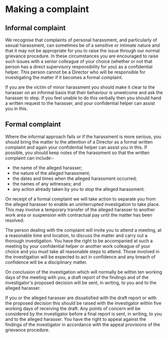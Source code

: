 # Making a complaint

## Informal complaint
We recognise that complaints of personal harassment, and particularly of sexual harassment, can sometimes be of a sensitive or intimate nature and that it may not be appropriate for you to raise the issue through our normal grievance procedure. In these circumstances you are encouraged to raise such issues with a senior colleague of your choice (whether or not that person has a direct supervisory responsibility for you) as a confidential helper. This person cannot be a Director who will be responsible for investigating the matter if it becomes a formal complaint.

If you are the victim of minor harassment you should make it clear to the harasser on an informal basis that their behaviour is unwelcome and ask the harasser to stop. If you feel unable to do this verbally then you should hand a written request to the harasser, and your confidential helper can assist you in this.

## Formal complaint
Where the informal approach fails or if the harassment is more serious, you should bring the matter to the attention of a Director as a formal written complaint and again your confidential helper can assist you in this. If possible, you should keep notes of the harassment so that the written complaint can include:-
- the name of the alleged harasser;
- the nature of the alleged harassment;
- the dates and times when the alleged harassment occurred;
- the names of any witnesses; and
- any action already taken by you to stop the alleged harassment.

On receipt of a formal complaint we will take action to separate you from the alleged harasser to enable an uninterrupted investigation to take place. This may involve a temporary transfer of the alleged harasser to another work area or suspension with contractual pay until the matter has been resolved.

The person dealing with the complaint will invite you to attend a meeting, at a reasonable time and location, to discuss the matter and carry out a thorough investigation. You have the right to be accompanied at such a meeting by your confidential helper or another work colleague of your choice and you must take all reasonable steps to attend. Those involved in the investigation will be expected to act in confidence and any breach of confidence will be a disciplinary matter.

On conclusion of the investigation which will normally be within ten working days of the meeting with you, a draft report of the findings and of the investigator's proposed decision will be sent, in writing, to you and to the alleged harasser.

If you or the alleged harasser are dissatisfied with the draft report or with the proposed decision this should be raised with the investigator within five working days of receiving the draft. Any points of concern will be considered by the investigator before a final report is sent, in writing, to you and to the alleged harasser. You have the right to appeal against the findings of the investigator in accordance with the appeal provisions of the grievance procedure.
